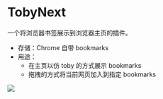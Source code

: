# TobyNext

一个将浏览器书签展示到浏览器主页的插件。

- 存储：Chrome 自带 bookmarks
- 用途：
  - 在主页以仿 toby 的方式展示 bookmarks
  - 拖拽的方式将当前网页加入到指定 bookmarks

![](https://maples31-blog.oss-cn-beijing.aliyuncs.com/img/image-20241121-7f730a-20241121123337.png)
